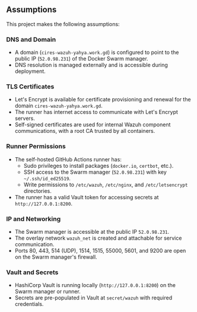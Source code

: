 ## Assumptions

This project makes the following assumptions:

### DNS and Domain
- A domain (`cires-wazuh-yahya.work.gd`) is configured to point to the public IP (`52.0.98.231`) of the Docker Swarm manager.
- DNS resolution is managed externally and is accessible during deployment.

### TLS Certificates
- Let's Encrypt is available for certificate provisioning and renewal for the domain `cires-wazuh-yahya.work.gd`.
- The runner has internet access to communicate with Let's Encrypt servers.
- Self-signed certificates are used for internal Wazuh component communications, with a root CA trusted by all containers.

### Runner Permissions
- The self-hosted GitHub Actions runner has:
  - Sudo privileges to install packages (`docker.io`, `certbot`, etc.).
  - SSH access to the Swarm manager (`52.0.98.231`) with key `~/.ssh/id_ed25519`.
  - Write permissions to `/etc/wazuh`, `/etc/nginx`, and `/etc/letsencrypt` directories.
- The runner has a valid Vault token for accessing secrets at `http://127.0.0.1:8200`.

### IP and Networking
- The Swarm manager is accessible at the public IP `52.0.98.231`.
- The overlay network `wazuh_net` is created and attachable for service communication.
- Ports 80, 443, 514 (UDP), 1514, 1515, 55000, 5601, and 9200 are open on the Swarm manager's firewall.

### Vault and Secrets
- HashiCorp Vault is running locally (`http://127.0.0.1:8200`) on the Swarm manager or runner.
- Secrets are pre-populated in Vault at `secret/wazuh` with required credentials.
